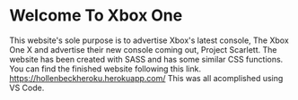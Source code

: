 # Welcome To Xbox One

This website's sole purpose is to advertise Xbox's latest console, The Xbox One X and advertise their new console coming out, Project Scarlett. The website has been created with SASS and has some similar CSS functions. You can find the finished website following this link.
https://hollenbeckheroku.herokuapp.com/
This was all acomplished using VS Code.

